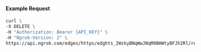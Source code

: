 <!-- Code generated for API Clients. DO NOT EDIT. -->

#### Example Request

```bash
curl \
-X DELETE \
-H "Authorization: Bearer {API_KEY}" \
-H "Ngrok-Version: 2" \
https://api.ngrok.com/edges/https/edghts_2WzkyBNqWwJNqM9BHWtyBFJh2Rl/routes/edghtsrt_2Wzky9KdWLexn2vgNeebd1mQQfe
```
